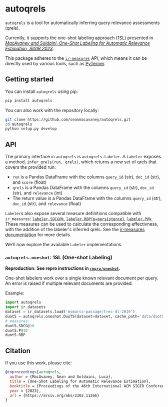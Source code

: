 # autoqrels

`autoqrels` is a tool for automatically inferring query relevance assessments (qrels).

Currently, it supports the one-shot labeling approach (1SL) presented in *[MacAvaney and
Soldaini, One-Shot Labeling for Automatic Relevance Estimation, SIGIR 2023](https://arxiv.org/pdf/2302.11266.pdf)*.

This package adheres to the [`ir-measures`](https://ir-measur.es/) API, which means it can
be directly used by various tools, such as [PyTerrier](https://pyterrier.readthedocs.io/).

## Getting started

You can install `autoqrels` using pip:

```bash
pip install autoqrels
```

You can also work with the repository locally:

```bash
git clone https://github.com/seanmacavaney/autoqrels.git
cd autoqrels
python setup.py develop
```

## API

The primary interface in `autoqrels` is `autoqrels.Labeler`. A `Labeler` exposes a
method, `infer_qrels(run, qrels)`, which returns a new set of qrels that covers the
provided run:

 - `run` is a Pandas DataFrame with the columns `query_id` (str), `doc_id` (str), and `score` (float)
 - `qrels` is a Pandas DataFrame with the columns `query_id` (str), `doc_id` (str), and `relevance` (int)
 - The return value is a Pandas DataFrame with the columns `query_id` (str), `doc_id` (str), and `relevance` (float)

`Labeler`s also expose several measure definitions compatible with `ir_measures`:
[`labeler.SDCG@k`](https://ir-measur.es/en/latest/measures.html#sdcg),
[`labeler.RBP(p=persistence)`](https://ir-measur.es/en/latest/measures.html#rbp),
[`labeler.P@k`](https://ir-measur.es/en/latest/measures.html#p).
These measures can be used to calculate the corresponding effectivness, with the
addition of the labeler's inferred qrels. See the [ir-measures documentation](https://ir-measur.es/)
for more details.

We'll now explore the available `Labeler` implementations.

### `autoqrels.oneshot`: 1SL (One-shot Labeling)

**Reproduction: See repro instructions in [`repro/oneshot`](repro/oneshot).**

One-shot labelers work over a single known relevant document per query. An error
is raised if multiple relevant documents are provided.

Example:

```python
import autoqrels
import ir_datasets
dataset = ir_datasets.load('msmarco-passage/trec-dl-2019')
duot5 = autoqrels.oneshot.DuoT5(dataset=dataset, cache_path='data/duot5.cache.json.gz')
# measures:
duot5.SDCG@10
duot5.P@10
duot5.RBP
```

## Citation

If you use this work, please cite:

```bibtex
@inproceedings{autoqrels,
  author = {MacAvaney, Sean and Soldaini, Luca},
  title = {One-Shot Labeling for Automatic Relevance Estimation},
  booktitle = {Proceedings of the 46th International ACM SIGIR Conference on Research and Development in Information Retrieval},
  year = {2023},
  url = {https://arxiv.org/abs/2302.11266}
}
```
